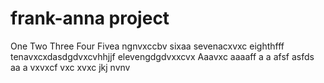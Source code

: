 # frank-anna project
One
Two
Three
Four
Fivea ngnvxccbv
sixaa
sevenacxvxc
eighthfff
tenavxcxdasdgdvxcvhhjjf
elevengdgdvxxcvx
Aaavxc
aaaaff
a
a
afsf
asfds
aa
a
vxvxcf
vxc
xvxc
jkj
nvnv
